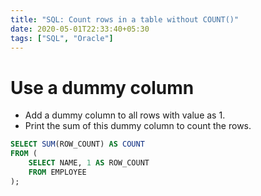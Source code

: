 ```yaml
---
title: "SQL: Count rows in a table without COUNT()"
date: 2020-05-01T22:33:40+05:30
tags: ["SQL", "Oracle"]
---
```


# Use a dummy column
- Add a dummy column to all rows with value as 1.
- Print the sum of this dummy column to count the rows.
```sql
SELECT SUM(ROW_COUNT) AS COUNT
FROM (
    SELECT NAME, 1 AS ROW_COUNT
    FROM EMPLOYEE
);
```